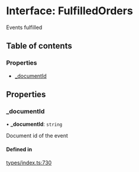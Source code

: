 # Interface: FulfilledOrders

Events fulfilled

## Table of contents

### Properties

- [\_documentId](FulfilledOrders.md#_documentid)

## Properties

### \_documentId

• **\_documentId**: `string`

Document id of the event

#### Defined in

[types/index.ts:730](https://github.com/nevermined-io/react-components/blob/799d5c9/catalog/src/types/index.ts#L730)
